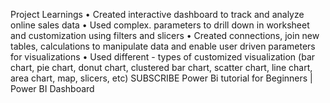Project Learnings
• Created interactive dashboard to track and analyze online sales data
• Used complex. parameters to drill down in worksheet and customization using filters and slicers
• Created connections, join new tables, calculations to manipulate data and enable user driven parameters for visualizations
• Used different - types of customized visualization (bar chart, pie chart, donut chart, clustered bar chart, scatter chart, line chart, area chart, map, slicers, etc)
SUBSCRIBE
Power Bi tutorial for Beginners | Power BI Dashboard

